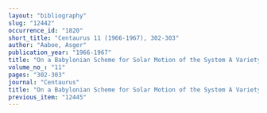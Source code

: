 ```yaml
---
layout: "bibliography"
slug: "12442"
occurrence_id: "1820"
short_title: "Centaurus 11 (1966-1967), 302-303"
author: "Aaboe, Asger"
publication_year: "1966-1967"
title: "On a Babylonian Scheme for Solar Motion of the System A Variety"
volume_no_: "11"
pages: "302-303"
journal: "Centaurus"
title: "On a Babylonian Scheme for Solar Motion of the System A Variety"
previous_item: "12445"
---
```

